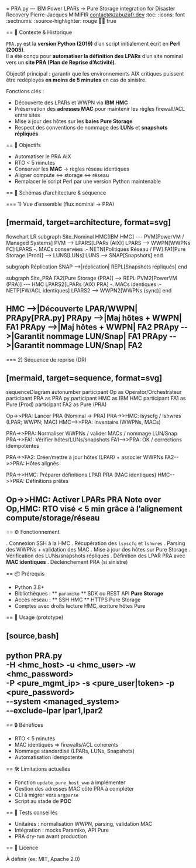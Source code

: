 = PRA.py — IBM Power LPARs → Pure Storage integration for Disaster Recovery
Pierre-Jacques MIMIFIR <contact@zabuzafr.dev>
:toc:
:icons: font
:sectnums:
:source-highlighter: rouge
:mermaid: true

== 🧭 Contexte & Historique

`PRA.py` est la **version Python (2019)** d’un script initialement écrit en **Perl (2005)**.  
Il a été conçu pour **automatiser la définition des LPARs** d’un site nominal vers un **site PRA (Plan de Reprise d’Activité)**.

Objectif principal : garantir que les environnements AIX critiques puissent être redéployés **en moins de 5 minutes** en cas de sinistre.

Fonctions clés :
- Découverte des LPARs et WWPN via **IBM HMC**
- Préservation des **adresses MAC** pour maintenir les règles firewall/ACL entre sites
- Mise à jour des hôtes sur les **baies Pure Storage**
- Respect des conventions de nommage des **LUNs** et **snapshots répliqués**

== 🎯 Objectifs

* Automatiser le PRA AIX
* RTO < 5 minutes
* Conserver les **MAC** → règles réseau identiques
* Aligner compute ↔ storage ↔ réseau
* Remplacer le script Perl par une version Python maintenable

== 🧩 Schémas d’architecture & séquence

=== 1) Vue d’ensemble (flux nominal → PRA)

[mermaid, target=architecture, format=svg]
----
flowchart LR
  subgraph Site_Nominal
    HMC[IBM HMC] --- PVM[PowerVM / Managed Systems]
    PVM --> LPARS[LPARs (AIX)]
    LPARS --> WWPN[WWPNs FC]
    LPARS -. MACs conservées .- NETN[Politiques Réseau / FW]
    FA1[Pure Storage (Prod)] --> LUNS[LUNs]
    LUNS --> SNAP[Snapshots]
  end

  subgraph Réplication
    SNAP -->|réplication| REPL[Snapshots répliqués]
  end

  subgraph Site_PRA
    FA2[Pure Storage (PRA)] --> REPL
    PVM2[PowerVM (PRA)] --- HMC
    LPARS2[LPARs (AIX) PRA] -. MACs identiques .- NETP[FW/ACL identiques]
    LPARS2 --> WWPN2[WWPNs (sync)]
  end

  HMC -->|Découverte LPAR/WWPN| PRApy[PRA.py]
  PRApy -->|Maj hôtes + WWPN| FA1
  PRApy -->|Maj hôtes + WWPN| FA2
  PRApy -->|Garantit nommage LUN/Snap| FA1
  PRApy -->|Garantit nommage LUN/Snap| FA2
----

=== 2) Séquence de reprise (DR)

[mermaid, target=sequence, format=svg]
----
sequenceDiagram
  autonumber
  participant Op as Operator/Orchestrateur
  participant PRA as PRA.py
  participant HMC as IBM HMC
  participant FA1 as Pure (Prod)
  participant FA2 as Pure (PRA)

  Op->>PRA: Lancer PRA (Nominal → PRA)
  PRA->>HMC: lsyscfg / lshwres (LPAR; WWPN; MAC)
  HMC-->>PRA: Inventaire (WWPNs, MACs)

  PRA->>PRA: Normaliser WWPNs / valider MACs / nommage LUN/Snap
  PRA->>FA1: Vérifier hôtes/LUNs/snapshots
  FA1-->>PRA: OK / corrections idempotentes

  PRA->>FA2: Créer/mettre à jour hôtes (LPAR) + associer WWPNs
  FA2-->>PRA: Hôtes alignés

  PRA->>HMC: Préparer définitions LPAR PRA (MAC identiques)
  HMC-->>PRA: Définitions prêtes

  Op->>HMC: Activer LPARs PRA
  Note over Op,HMC: RTO visé < 5 min grâce à l’alignement compute/storage/réseau
----

== ⚙️ Fonctionnement

. Connexion SSH à la HMC
. Récupération des `lsyscfg` et `lshwres`
. Parsing des WWPNs + validation des MAC
. Mise à jour des hôtes sur Pure Storage
. Vérification des LUNs/snapshots répliqués
. Définition des LPAR PRA avec **MAC identiques**
. Déclenchement PRA (si sinistre)

== 📦 Prérequis

- Python 3.8+
- Bibliothèques :
** `paramiko`
** SDK ou REST API **Pure Storage**
- Accès réseau :
** SSH HMC
** HTTPS Pure Storage
- Comptes avec droits lecture HMC, écriture hôtes Pure

== 🚀 Usage (prototype)

[source,bash]
----
python PRA.py \
  -H <hmc_host> -u <hmc_user> -w <hmc_password> \
  -P <pure_mgmt_ip> -s <pure_user|token> -p <pure_password> \
  --system <managed_system> \
  --exclude-lpar lpar1,lpar2
----

== 🔒 Bénéfices

* RTO < 5 minutes
* MAC identiques ⇒ firewalls/ACL cohérents
* Nommage standardisé (LPARs, LUNs, Snapshots)
* Automatisation idempotente

== 🛠️ Limitations actuelles

* Fonction `update_pure_host_wwn` à implémenter
* Gestion des adresses MAC côté PRA à compléter
* CLI à migrer vers `argparse`
* Script au stade de **POC**

== 🧪 Tests conseillés

* Unitaires : normalisation WWPN, parsing, validation MAC
* Intégration : mocks Paramiko, API Pure
* PRA dry-run avant production

== 📄 Licence

À définir (ex: MIT, Apache 2.0)
